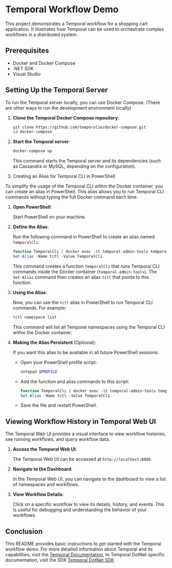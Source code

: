 # Temporal Workflow Demo

This project demonstrates a Temporal workflow for a shopping cart application. It illustrates how Temporal can be used to orchestrate complex workflows in a distributed system.

## Prerequisites

- Docker and Docker Compose
- .NET SDK
- Visual Studio

## Setting Up the Temporal Server

To run the Temporal server locally, you can use Docker Compose. (There are other ways to run the development environment locally)

1. **Clone the Temporal Docker Compose repository**:

    ```bash
    git clone https://github.com/temporalio/docker-compose.git
    cd docker-compose
    ```

2. **Start the Temporal server**:

    ```bash
    docker-compose up
    ```

   This command starts the Temporal server and its dependencies (such as Cassandra or MySQL, depending on the configuration).

3. Creating an Alias for Temporal CLI in PowerShell

To simplify the usage of the Temporal CLI within the Docker container, you can create an alias in PowerShell. This alias allows you to run Temporal CLI commands without typing the full Docker command each time.

1. **Open PowerShell**:

    Start PowerShell on your machine.

2. **Define the Alias**:

    Run the following command in PowerShell to create an alias named `TemporalCli`:

    ```powershell
    function TemporalCli { docker exec -it temporal-admin-tools temporal $args }
    Set-Alias -Name tctl -Value TemporalCli
    ```

    This command creates a function `TemporalCli` that runs Temporal CLI commands inside the Docker container (`temporal-admin-tools`). The `Set-Alias` command then creates an alias `tctl` that points to this function.

3. **Using the Alias**:

    Now, you can use the `tctl` alias in PowerShell to run Temporal CLI commands. For example:

    ```powershell
    tctl namespace list
    ```

    This command will list all Temporal namespaces using the Temporal CLI within the Docker container.

4. **Making the Alias Persistent** (Optional):

    If you want this alias to be available in all future PowerShell sessions:

    - Open your PowerShell profile script:

      ```powershell
      notepad $PROFILE
      ```

    - Add the function and alias commands to this script:

      ```powershell
      function TemporalCli { docker exec -it temporal-admin-tools temporal $args }
      Set-Alias -Name tctl -Value TemporalCli
      ```

    - Save the file and restart PowerShell.

## Viewing Workflow History in Temporal Web UI

The Temporal Web UI provides a visual interface to view workflow histories, see running workflows, and query workflow data.

1. **Access the Temporal Web UI**:

    The Temporal Web UI can be accessed at `http://localhost:8088`.

2. **Navigate to the Dashboard**:

    In the Temporal Web UI, you can navigate to the dashboard to view a list of namespaces and workflows.

3. **View Workflow Details**:

    Click on a specific workflow to view its details, history, and events. This is useful for debugging and understanding the behavior of your workflows.

## Conclusion

This README provides basic instructions to get started with the Temporal workflow demo. For more detailed information about Temporal and its capabilities, visit the [Temporal Documentation](https://docs.temporal.io/docs), to Temporal DotNet specific documentation, visit the SDK [Temporal DotNet SDK](https://github.com/temporalio/sdk-dotnet)